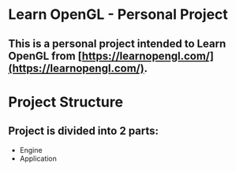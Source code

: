 # Learn OpenGL - Personal Project
## This is a personal project intended to Learn OpenGL from [https://learnopengl.com/](https://learnopengl.com/).

# Project Structure
## Project is divided into 2 parts:
- Engine
- Application

